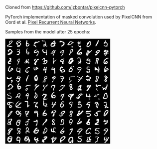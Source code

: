 Cloned from https://github.com/jzbontar/pixelcnn-pytorch

PyTorch implementation of masked convolution used by PixelCNN from Oord et al. [Pixel Recurrent Neural Networks](https://arxiv.org/abs/1601.06759).  

Samples from the model after 25 epochs:

![sample_25](sample_25.png)
